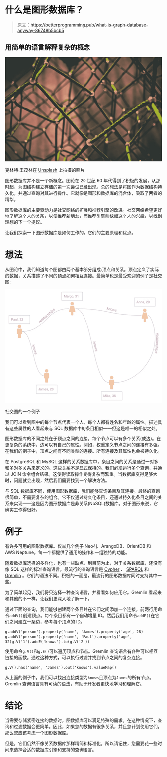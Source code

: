 # 什么是图形数据库？

> 原文：<https://betterprogramming.pub/what-is-graph-database-anyway-86748b5bcb5>

## 用简单的语言解释复杂的概念

![](img/6b6cb332f4f5e1b18e3b34352c11f2ae.png)

克林特·王茂林在 [Unsplash](https://unsplash.com/s/photos/connections?utm_source=unsplash&utm_medium=referral&utm_content=creditCopyText) 上拍摄的照片

图形数据库并不是一个新概念。图论在 20 世纪 60 年代得到了积极的发展，从那时起，为图结构建立存储的第一次尝试已经出现。总的想法是将图作为数据结构持久化，并通过查询对其进行操作。它就像是图形和数据库的混合体，吸取了两者的精华。

图形数据库的主要驱动力是社交网络的扩展和推荐引擎的改进。社交网络希望更好地了解这个人的关系，以便推荐新朋友，而推荐引擎则挖掘这个人的兴趣，以找到理想的下一个提议。

让我们探索一下图形数据库是如何工作的，它们的主要原理和优点。

# 想法

从图论中，我们知道每个图都由两个基本部分组成:顶点和关系。顶点定义了实际的数据，关系描述了不同的顶点如何相互连接。最简单也是最受欢迎的例子是社交图:

![](img/aee45fa8447d90eaccecbf156d0bd79b.png)

社交图的一个例子

我们可以看到图中的每个节点代表一个人。每个人都有姓名和年龄的属性。描述具有这些属性的人看起来与 SQL 数据库中的条目相似——但这是唯一的相似之处。

图形数据库的不同之处在于顶点之间的连接。每个节点可以有多个关系(或边)。在更复杂的系统中，边可以有自己的属性。例如，权重定义节点之间的连接有多强。在我们的例子中，顶点之间有不同类型的连接。所有连接及其属性也会被持久化。

在 PostgreSQL 和 MySQL 这样的关系数据库中，条目之间的关系是通过一对多和多对多关系来定义的。这些关系不是显式保持的。我们必须运行多个查询，并通过 JOIN 命令组合结果。这使得读取操作变得复杂而繁重。当数据库变得足够大时，问题就会出现，然后我们需要找到一个解决方法。

与 SQL 数据库不同，使用图形数据库，我们能够查询条目及其连接。最终的查询很简单，不需要复杂的组合。它不仅通过持久化条目，还通过持久化条目之间的关系来实现——这是因为图形数据库是非关系(NoSQL)数据库。对于图形来说，它确实工作得很好。

# 例子

有许多可用的图形数据库。仅举几个例子:Neo4j、ArangoDB、OrientDB 和 AWS Neptune。每一个都提供了通用的操作和一组独特的功能。

随着数据库选择的多样化，也有一些缺点。到目前为止，对于关系数据库，还没有像 SQL 这样的标准查询语言。最流行的查询语言是 [Cypher](https://neo4j.com/developer/cypher/) 、 [SPARQL](https://www.w3.org/TR/rdf-sparql-query/) 和 [Gremlin](https://tinkerpop.apache.org/gremlin.html) 。它们的语法不同。积极的一面是，最流行的图形数据库同时支持其中一些。

为了简单起见，我们将只选择一种查询语言，并看看如何应用它。Gremlin 看起来和其他的不一样，让我们更深入地了解一下。

通过下面的查询，我们能够创建两个条目并在它们之间添加一个连接。前两行用命令`addV()`创建顶点。每个条目都有一个自动增量 ID。然后我们用命令`addE()`在它们之间建立一条边，参考每个顶点的 ID。

```
g.addV('person').property('name', 'James').property('age', 28)
g.addV('person').property('name', 'Paul').property('age', 32)g.V('1').addE('knows').to(g.V('2'))
```

使用命令`g.V()`和`g.E()`可以遍历顶点和节点。Gremlin 查询语言有各种可以相互链接的函数。通过这种方式，可以执行过滤并找到节点之间的复杂连接。

```
g.V().has('name', 'James').out('knows').valueMap()
```

从上面的例子中，我们可以找出连接类型为`knows`且顶点为`James`的所有节点。Gremlin 查询语言具有可读的语法，有助于开发者更快地学习和理解它。

# 结论

当需要存储紧密连接的数据时，图数据库可以满足特殊的需求。在这种情况下，查询和过滤数据会更简单。因此，如果您的数据有很多关系，并且您计划使用它们，那么您应该考虑一个图形数据库。

但是，它们仍然不像关系数据库那样精简和标准化，所以请记住，您需要花一些时间来选择合适的数据库引擎和支持的查询语言。